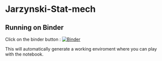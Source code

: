 # Jarzynski-Stat-mech

## Running on Binder

Click on the binder button : [![Binder](https://mybinder.org/badge_logo.svg)](https://mybinder.org/v2/gh/GuillermoFidalgo/Jarzynski-Stat-mech/main?labpath=Monte_Carlo.ipynb)

This will automatically generate a working enviroment where you can play with the notebook.
